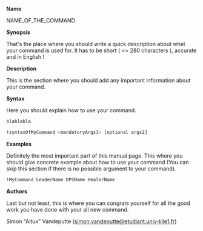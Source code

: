 <!-- All files HAVE TO follow this format !!!-->
<!-- If you're wondering why we need to use that much BLANK LINE it's because Discord does not support the use of # to indicate title. So to make it easily readable we need to abuse from the '\n' -->
<!-- ALL THE BLANK LINES ARE REALLY IMPORTANT DO NOT MISS A SINGLE ONE -->
<!-- First Section: Name-->
__Name__
<!-- BLANK LINE -->
NAME_OF_THE_COMMAND
<!-- Second Section: Synopsis & BLANK LINE-->
__Synopsis__
<!-- BLANK LINE -->
That's the place where you should write a quick description about what your command is used for. It has to be short ( <= 280 characters ), accurate and in English !
<!-- BLANK LINE -->
__Description__
<!-- BLANK LINE -->
This is the section where you should add any important information about your command.
<!-- BLANK LINE -->
__Syntax__
<!-- BLANK LINE -->
Here you should explain how to use your command.
```bash
blablabla
```

```bash
!syntaxOfMyCommand <mandatoryArgs1> [optional args2]
```
<!-- BLANK LINE -->
__Examples__
<!-- BLANK LINE -->
Definitely the most important part of this manual page. This where you should give concrete example about how to use your command (You can skip this section if there is no possible argument to your command).
```bash
!MyCommand LeaderName DPSName HealerName
```
<!-- BLANK LINE -->
__Authors__
<!-- BLANK LINE -->
Last but not least, this is where you can congrats yourself for all the good work you have done with your all new command.

Simon "Aitux" Vandeputte (<simon.vandeputte@etudiant.univ-lille1.fr>)

<!-- Enjoy Yourself -->